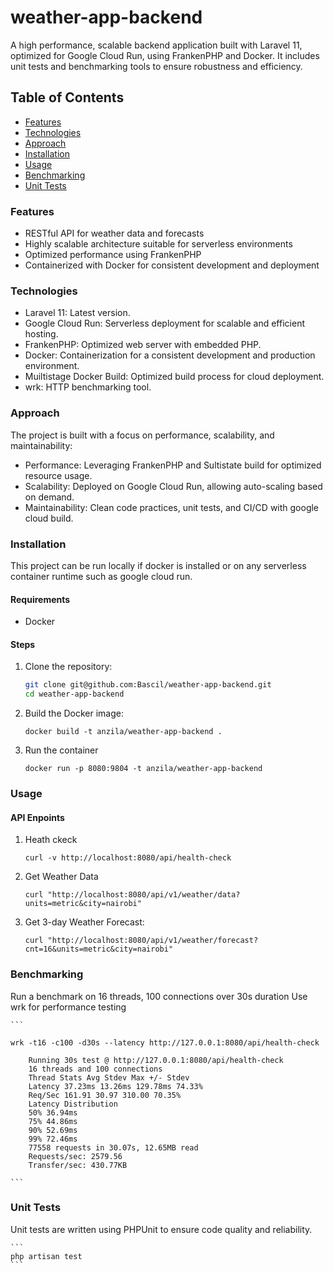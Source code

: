 # weather-app-backend

A high performance, scalable backend application built with Laravel 11, optimized for Google Cloud Run, using FrankenPHP and Docker. It includes unit tests and benchmarking tools to ensure robustness and efficiency.

## Table of Contents

-   [Features](#features)
-   [Technologies](#technologies)
-   [Approach](#approach)
-   [Installation](#installation)
-   [Usage](#usage)
-   [Benchmarking](#benchmarking)
-   [Unit Tests](#unit-tests)

### Features

-   RESTful API for weather data and forecasts
-   Highly scalable architecture suitable for serverless environments
-   Optimized performance using FrankenPHP
-   Containerized with Docker for consistent development and deployment

### Technologies

-   Laravel 11: Latest version.
-   Google Cloud Run: Serverless deployment for scalable and efficient hosting.
-   FrankenPHP: Optimized web server with embedded PHP.
-   Docker: Containerization for a consistent development and production environment.
-   Muiltistage Docker Build: Optimized build process for cloud deployment.
-   wrk: HTTP benchmarking tool.

### Approach

The project is built with a focus on performance, scalability, and maintainability:

-   Performance: Leveraging FrankenPHP and Sultistate build for optimized resource usage.
-   Scalability: Deployed on Google Cloud Run, allowing auto-scaling based on demand.
-   Maintainability: Clean code practices, unit tests, and CI/CD with google cloud build.

### Installation

This project can be run locally if docker is installed or on any serverless container runtime such as google cloud run.

#### Requirements

-   Docker

#### Steps

1.  Clone the repository:

    ```bash
    git clone git@github.com:Bascil/weather-app-backend.git
    cd weather-app-backend
    ```

2.  Build the Docker image:
    ```
    docker build -t anzila/weather-app-backend .
    ```
3.  Run the container

    ```
    docker run -p 8080:9804 -t anzila/weather-app-backend

    ```

### Usage

#### API Enpoints

1. Heath ckeck

    ```
    curl -v http://localhost:8080/api/health-check
    ```

2. Get Weather Data

    ```
    curl "http://localhost:8080/api/v1/weather/data?units=metric&city=nairobi"
    ```

3. Get 3-day Weather Forecast:

    ```
    curl "http://localhost:8080/api/v1/weather/forecast?cnt=16&units=metric&city=nairobi"

    ```

### Benchmarking

Run a benchmark on 16 threads, 100 connections over 30s duration
Use wrk for performance testing

    ```

    wrk -t16 -c100 -d30s --latency http://127.0.0.1:8080/api/health-check

        Running 30s test @ http://127.0.0.1:8080/api/health-check
        16 threads and 100 connections
        Thread Stats Avg Stdev Max +/- Stdev
        Latency 37.23ms 13.26ms 129.78ms 74.33%
        Req/Sec 161.91 30.97 310.00 70.35%
        Latency Distribution
        50% 36.94ms
        75% 44.86ms
        90% 52.69ms
        99% 72.46ms
        77558 requests in 30.07s, 12.65MB read
        Requests/sec: 2579.56
        Transfer/sec: 430.77KB

    ```

### Unit Tests

Unit tests are written using PHPUnit to ensure code quality and reliability.

    ```
    php artisan test
    ```
